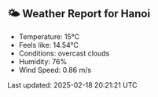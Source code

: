 <!-- WEATHER-START -->
## 🌤 Weather Report for Hanoi

- Temperature: 15°C
- Feels like: 14.54°C
- Conditions: overcast clouds
- Humidity: 76%
- Wind Speed: 0.86 m/s

Last updated: 2025-02-18 20:21:21 UTC
<!-- WEATHER-END -->
